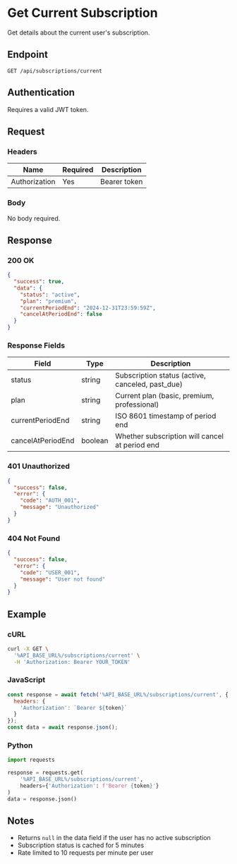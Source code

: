 # Get Current Subscription

Get details about the current user's subscription.

## Endpoint

```
GET /api/subscriptions/current
```

## Authentication

Requires a valid JWT token.

## Request

### Headers

| Name | Required | Description |
|------|----------|-------------|
| Authorization | Yes | Bearer token |

### Body

No body required.

## Response

### 200 OK

```json
{
  "success": true,
  "data": {
    "status": "active",
    "plan": "premium",
    "currentPeriodEnd": "2024-12-31T23:59:59Z",
    "cancelAtPeriodEnd": false
  }
}
```

### Response Fields

| Field | Type | Description |
|-------|------|-------------|
| status | string | Subscription status (active, canceled, past_due) |
| plan | string | Current plan (basic, premium, professional) |
| currentPeriodEnd | string | ISO 8601 timestamp of period end |
| cancelAtPeriodEnd | boolean | Whether subscription will cancel at period end |

### 401 Unauthorized

```json
{
  "success": false,
  "error": {
    "code": "AUTH_001",
    "message": "Unauthorized"
  }
}
```

### 404 Not Found

```json
{
  "success": false,
  "error": {
    "code": "USER_001",
    "message": "User not found"
  }
}
```

## Example

### cURL

```bash
curl -X GET \
  '%API_BASE_URL%/subscriptions/current' \
  -H 'Authorization: Bearer YOUR_TOKEN'
```

### JavaScript

```javascript
const response = await fetch('%API_BASE_URL%/subscriptions/current', {
  headers: {
    'Authorization': `Bearer ${token}`
  }
});
const data = await response.json();
```

### Python

```python
import requests

response = requests.get(
    '%API_BASE_URL%/subscriptions/current',
    headers={'Authorization': f'Bearer {token}'}
)
data = response.json()
```

## Notes

- Returns `null` in the data field if the user has no active subscription
- Subscription status is cached for 5 minutes
- Rate limited to 10 requests per minute per user 